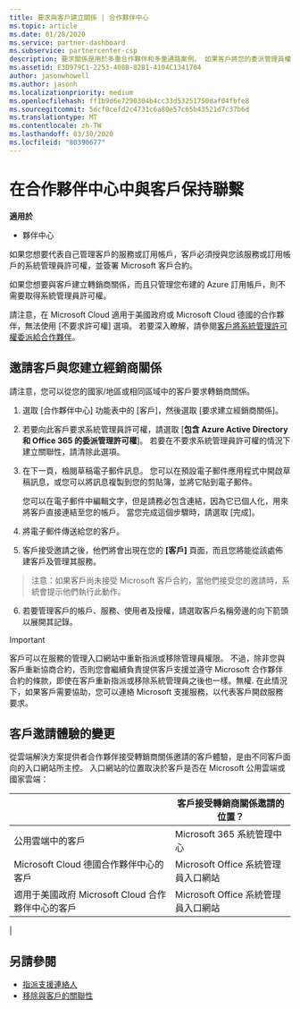 ```yaml
---
title: 要求與客戶建立關係 | 合作夥伴中心
ms.topic: article
ms.date: 01/28/2020
ms.service: partner-dashboard
ms.subservice: partnercenter-csp
description: 要求關係是用於多重合作夥伴和多重通路案例。 如果客戶將您的委派管理員權限移除，而您必須還原那些權限以提供佈建或支援時，這也會很有用。
ms.assetid: E3D979C1-2253-408B-82B1-4104C1341704
author: jasonwhowell
ms.author: jasonh
ms.localizationpriority: medium
ms.openlocfilehash: ff1b9d6e7290304b4cc33d53251750daf04fbfe8
ms.sourcegitcommit: 5dcf8cefd2c4731c6a80e57c65b43521d7c37b6d
ms.translationtype: MT
ms.contentlocale: zh-TW
ms.lasthandoff: 03/30/2020
ms.locfileid: "80390677"
---
```

# <a name="connect-with-customers-in-partner-center"></a>在合作夥伴中心中與客戶保持聯繫

**適用於**

-  夥伴中心

如果您想要代表自己管理客戶的服務或訂用帳戶，客戶必須授與您該服務或訂用帳戶的系統管理員許可權，並簽署 Microsoft 客戶合約。

如果您想要與客戶建立轉銷商關係，而且只管理您布建的 Azure 訂用帳戶，則不需要取得系統管理員許可權。

請注意，在 Microsoft Cloud 適用于美國政府或 Microsoft Cloud 德國的合作夥伴，無法使用 [不要求許可權] 選項。 若要深入瞭解，請參閱[客戶將系統管理許可權委派給合作夥伴](https://docs.microsoft.com/partner-center/customers_revoke_admin_privileges)。


## <a name="invite-a-customer-to-establish-a-reseller-relationship-with-you"></a>邀請客戶與您建立經銷商關係

請注意，您可以從您的國家/地區或相同區域中的客戶要求轉銷商關係。

1.  選取 [合作夥伴中心] 功能表中的 [客戶]，然後選取 [要求建立經銷商關係]。

2.  若要向此客戶要求系統管理員許可權，請選取 [**包含 Azure Active Directory 和 Office 365 的委派管理許可權**]。 若要在不要求系統管理員許可權的情況下建立關聯性，請清除此選項。 

3.  在下一頁，檢閱草稿電子郵件訊息。 您可以在預設電子郵件應用程式中開啟草稿訊息，或您可以將訊息複製到您的剪貼簿，並將它貼到電子郵件。 

    您可以在電子郵件中編輯文字，但是請務必包含連結，因為它已個人化，用來將客戶直接連結至您的帳戶。 當您完成這個步驟時，請選取 [完成]。

3.  將電子郵件傳送給您的客戶。

5.  客戶接受邀請之後，他們將會出現在您的 **\[客戶\]** 頁面，而且您將能從該處佈建客戶及管理其服務。

>注意：如果客戶尚未接受 Microsoft 客戶合約，當他們接受您的邀請時，系統會提示他們執行此動作。 
 
6.  若要管理客戶的帳戶、服務、使用者及授權，請選取客戶名稱旁邊的向下箭頭以展開其記錄。


> [!IMPORTANT]  
> 客戶可以在服務的管理入口網站中重新指派或移除管理員權限。 不過，除非您與客戶重新協商合約，否則您會繼續負責提供客戶支援並遵守 Microsoft 合作夥伴合約的條款，即使在客戶重新指派或移除系統管理員之後也一樣。無權. 在此情況下，如果客戶需要協助，您可以連絡 Microsoft 支援服務，以代表客戶開啟服務要求。

## <a name="changes-to-the-customer-invitation-experience"></a>客戶邀請體驗的變更

從雲端解決方案提供者合作夥伴接受轉銷商關係邀請的客戶體驗，是由不同客戶面向的入口網站所主控。 入口網站的位置取決於客戶是否在 Microsoft 公用雲端或國家雲端： 

|  | 客戶接受轉銷商關係邀請的位置？ |
|---------|---------
| 公用雲端中的客戶 | Microsoft 365 系統管理中心 |
| Microsoft Cloud 德國合作夥伴中心的客戶 | Microsoft Office 系統管理員入口網站 |
| 適用于美國政府 Microsoft Cloud 合作夥伴中心的客戶 | Microsoft Office 系統管理員入口網站 |
|

## <a name="see-also"></a>另請參閱

- [指派支援連絡人](assign-support-contacts.md)
- [移除與客戶的關聯性](remove-a-relationship.md)
